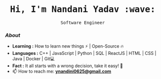 <h1 align="center"><samp>
  Hi, I'm Nandani Yadav :wave: <samp>
</h1>
<p align="center">
  <samp>
  Software Engineer 
  </samp>
  
</p>



### <i>About</i>
 
-  **Learning :** How to learn new things :zap: | Open-Source :fire:	
-  **Languages :** C++ | JavaScript | Python | SQL | ReactJS | HTML | CSS | Java | Docker | Git💻
-  **Fact :** It all starts with a wrong decision, take it easy! 🎯
  - 📫 How to reach me:  **ynandini0625@gmail.com**



 


